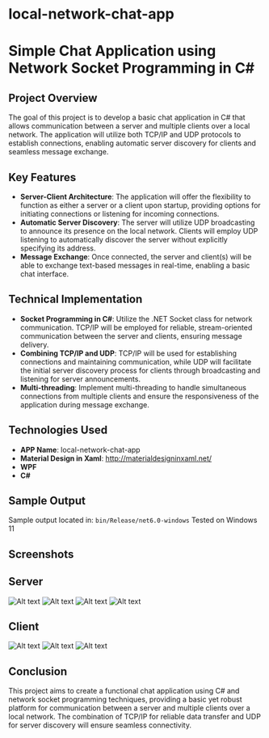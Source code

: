 # local-network-chat-app
# Simple Chat Application using Network Socket Programming in C#

## Project Overview
The goal of this project is to develop a basic chat application in C# that allows communication between a server and multiple clients over a local network. The application will utilize both TCP/IP and UDP protocols to establish connections, enabling automatic server discovery for clients and seamless message exchange.

## Key Features
- **Server-Client Architecture**: The application will offer the flexibility to function as either a server or a client upon startup, providing options for initiating connections or listening for incoming connections.
- **Automatic Server Discovery**: The server will utilize UDP broadcasting to announce its presence on the local network. Clients will employ UDP listening to automatically discover the server without explicitly specifying its address.
- **Message Exchange**: Once connected, the server and client(s) will be able to exchange text-based messages in real-time, enabling a basic chat interface.

## Technical Implementation
- **Socket Programming in C#**: Utilize the .NET Socket class for network communication. TCP/IP will be employed for reliable, stream-oriented communication between the server and clients, ensuring message delivery.
- **Combining TCP/IP and UDP**: TCP/IP will be used for establishing connections and maintaining communication, while UDP will facilitate the initial server discovery process for clients through broadcasting and listening for server announcements.
- **Multi-threading**: Implement multi-threading to handle simultaneous connections from multiple clients and ensure the responsiveness of the application during message exchange.

## Technologies Used
- **APP Name**: local-network-chat-app
- **Material Design in Xaml**: http://materialdesigninxaml.net/
- **WPF**
- **C#**

## Sample Output
Sample output located in: `bin/Release/net6.0-windows`
Tested on Windows 11

## Screenshots
## Server
![Alt text](/../main/Screenshots/Server%20-%201.png?raw=true "Optional Title")
![Alt text](/../main/Screenshots/Server%20-%202.png?raw=true "Optional Title")
![Alt text](/../main/Screenshots/Server%20-%203.png?raw=true "Optional Title")
![Alt text](/../main/Screenshots/Server%20-%20.png?raw=true "Optional Title")

## Client
![Alt text](/../main/Screenshots/Client%20-%201.png?raw=true "Optional Title")
![Alt text](/../main/Screenshots/Client%20-%202.png?raw=true "Optional Title")
![Alt text](/../main/Screenshots/Client%20-%203.png?raw=true "Optional Title")

## Conclusion
This project aims to create a functional chat application using C# and network socket programming techniques, providing a basic yet robust platform for communication between a server and multiple clients over a local network. The combination of TCP/IP for reliable data transfer and UDP for server discovery will ensure seamless connectivity.
